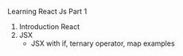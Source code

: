 Learning React Js Part 1
1) Introduction React
2) JSX
   - JSX with if, ternary operator, map examples
